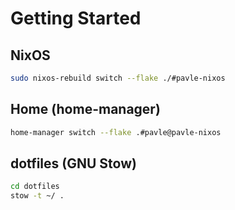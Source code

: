 
# Getting Started

## NixOS

```bash
sudo nixos-rebuild switch --flake ./#pavle-nixos
```

## Home (home-manager)

```bash
home-manager switch --flake .#pavle@pavle-nixos
```

## dotfiles (GNU Stow)

```bash
cd dotfiles
stow -t ~/ .
```
